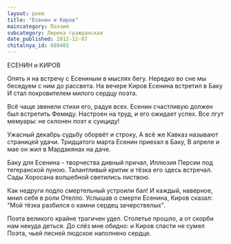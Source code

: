 ```yaml
---
layout: poem
title: "Есенин и Киров"
maincategory: Поэзия
subcategory: Лирика гражданская
date_published: 2012-12-07
chitalnya_id: 689403
---
```




ЕСЕНИН и КИРОВ

Опять я на встречу с Есениным в мыслях бегу.
Нередко во сне мы беседуем с ним до рассвета.
На вечере Киров Есенина встретил в Баку
И стал покровителем милого сердцу поэта.

Всё чаще звенели стихи его, радуя всех.
Есенин счастливую должен был встретить Фемиду.
Настроен на труд, и его ожидает успех.
Все лгут мемуары: не склонен поэт к суициду!

Ужасный декабрь судьбу оборвёт и строку,
А всё же Кавказ называют страницей удачи.
Тридцатого марта Есенин приехал в Баку,
В апреле и мае он жил в Мардакянах на даче.

Баку для Есенина - творчества дивный причал,
Иллюзия Персии под тегеранской луною.
Талантливый критик и тёзка его здесь встречал.
Сады Хоросана волшебной светились листвою.

Как недруги подло смертельный устроили бал!
И каждый, наверное, мнил себя в роли Отелло.
Услышав о смерти Есенина, Киров сказал:
"Мой тёзка разбился о камни сердец зачерствелых".

Поэта великого крайне трагичен удел.
Столетье прошло, а от скорби нам некуда деться.
До слёз мне обидно: и Киров спасти не сумел
Поэта, чьей песней людское наполнено сердце.






